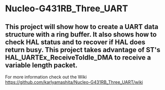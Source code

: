 # Nucleo-G431RB_Three_UART

## This project will show how to create a UART data structure with a ring buffer. It also shows how to check HAL status and to recover if HAL does return busy. This project takes advantage of ST's HAL_UARTEx_ReceiveToIdle_DMA to receive a variable length packet.

For more information check out the Wiki https://github.com/karlyamashita/Nucleo-G431RB_Three_UART/wiki

